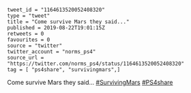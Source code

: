 ```
tweet_id = "1164613520052408320"
type = "tweet"
title = "Come survive Mars they said..."
published = 2019-08-22T19:01:15Z
retweets = 0
favourites = 0
source = "twitter"
twitter_account = "norms_ps4"
source_url = "https://twitter.com/norms_ps4/status/1164613520052408320"
tag = [ "ps4share", "survivingmars",]
```

Come survive Mars they said... [#SurvivingMars](/tags/survivingmars/) [#PS4share](/tags/ps4share/)

<p class='image'><img src='http://mnf.m17s.net/2019/08/22/ECmJ0q6WsAg26Bm.jpg' alt=''></p>

